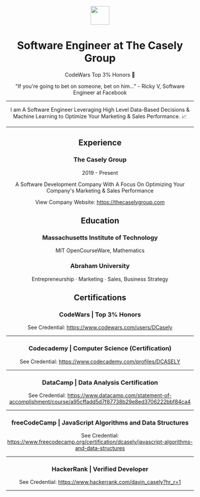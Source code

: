 <div align="center">
    <img src="https://thecaselygroup.com/images/logo-white.png" width="50">
</div>

<div align="center">

# Software Engineer at The Casely Group

CodeWars Top 3% Honors 💯

"If you're going to bet on someone, bet on him..." - Ricky V, Software Engineer at Facebook

---

<div style="max-width: 500px">
I am A Software Engineer Leveraging High Level Data-Based Decisions & Machine Learning to Optimize Your Marketing & Sales Performance. 📈
</div>

---

## Experience

### The Casely Group

2019 - Present

A Software Development Company With A Focus On Optimizing Your Company's Marketing & Sales Performance

View Company Website: https://thecaselygroup.com

## Education

### Massachusetts Institute of Technology

MIT OpenCourseWare, Mathematics

### Abraham University

Entrepreneurship · Marketing · Sales, Business Strategy

## Certifications

### CodeWars | Top 3% Honors

See Credential: https://www.codewars.com/users/DCasely

---

### Codecademy | Computer Science (Certification)

See Credential: https://www.codecademy.com/profiles/DCASELY

---

### DataCamp | Data Analysis Certification

See Credential: https://www.datacamp.com/statement-of-accomplishment/course/a95cffadd5d7f87738b29e8ed3706222bbf84ca4

---

### freeCodeCamp | JavaScript Algorithms and Data Structures

See Credential: https://www.freecodecamp.org/certification/dcasely/javascript-algorithms-and-data-structures

---

### HackerRank | Verified Developer

See Credential: https://www.hackerrank.com/davin_casely?hr_r=1

---

</div>
